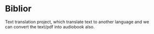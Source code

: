 # Biblior 

Text translation project, which translate text to another language and we can convert the text/pdf into audiobook also.
